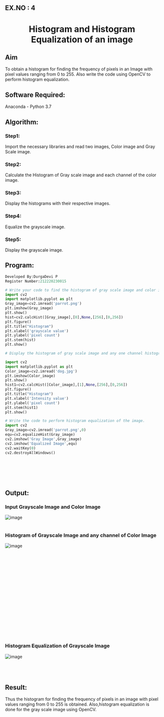 ## EX.NO : 4
# <p align="center"> Histogram and Histogram Equalization of an image</p>

## Aim
To obtain a histogram for finding the frequency of pixels in an Image with pixel values ranging from 0 to 255. Also write the code using OpenCV to perform histogram equalization.

## Software Required:
Anaconda - Python 3.7

## Algorithm:
### Step1:
Import the necessary libraries and read two images, Color image and Gray Scale image.
<br>

### Step2:
Calculate the Histogram of Gray scale image and each channel of the color image.
<br>

### Step3:
Display the histograms with their respective images.
<br>

### Step4:
Equalize the grayscale image.
<br>

### Step5:
Display the grayscale image.
<br>

## Program:
```python
Developed By:DurgaDevi P
Register Number:212220230015

# Write your code to find the histogram of gray scale image and color image channels.
import cv2
import matplotlib.pyplot as plt
Gray_image=cv2.imread('parrot.png')
plt.imshow(Gray_image)
plt.show()
hist=cv2.calcHist([Gray_image],[0],None,[256],[0,256])
plt.figure()
plt.title("Histogram")
plt.xlabel('grayscale value')
plt.ylabel('pixel count')
plt.stem(hist)
plt.show()

# Display the histogram of gray scale image and any one channel histogram from color image

import cv2
import matplotlib.pyplot as plt
Color_image=cv2.imread('dog.jpg')
plt.imshow(Color_image)
plt.show()
hist1=cv2.calcHist([Color_image],[1],None,[256],[0,256])
plt.figure()
plt.title("Histogram")
plt.xlabel('Intensity value')
plt.ylabel('pixel count')
plt.stem(hist1)
plt.show()

# Write the code to perform histogram equalization of the image. 
import cv2
Gray_image=cv2.imread('parrot.png',0)
equ=cv2.equalizeHist(Gray_image)
cv2.imshow('Gray Image',Gray_image)
cv2.imshow('Equalized Image',equ)
cv2.waitKey(0)
cv2.destroyAllWindows()
```



<br>
<br>
<br>
<br>

## Output:
### Input Grayscale Image and Color Image
![image](https://github.com/durga46/Histogram-of-an-image/assets/75235704/aae60dbf-16e5-49e4-989d-8e0320a8e907)
<br>
<br>

### Histogram of Grayscale Image and any channel of Color Image
![image](https://github.com/durga46/Histogram-of-an-image/assets/75235704/392be919-7aa4-47ba-b9ac-567682167d60)

<br>
<br>
<br>
<br>
<br>
<br>
<br>
<br>
<br>
<br>
<br>
<br>
<br>
<br>
<br>
<br>

### Histogram Equalization of Grayscale Image
![image](https://github.com/durga46/Histogram-of-an-image/assets/75235704/6dd35e8a-1da0-4877-9032-56b271a18013)
<br>
<br>
<br>
<br>

## Result: 
Thus the histogram for finding the frequency of pixels in an image with pixel values ranging from 0 to 255 is obtained. Also,histogram equalization is done for the gray scale image using OpenCV.
